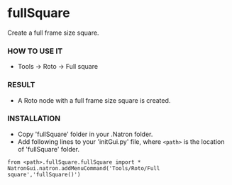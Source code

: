 # fullSquare

Create a full frame size square.

### HOW TO USE IT

* Tools -> Roto -> Full square

### RESULT

* A Roto node with a full frame size square is created.

### INSTALLATION

* Copy 'fullSquare' folder in your .Natron folder.
* Add following lines to your 'initGui.py' file, where ``<path>`` is the location of 'fullSquare' folder.

```
from <path>.fullSquare.fullSquare import *
NatronGui.natron.addMenuCommand('Tools/Roto/Full square','fullSquare()')
```